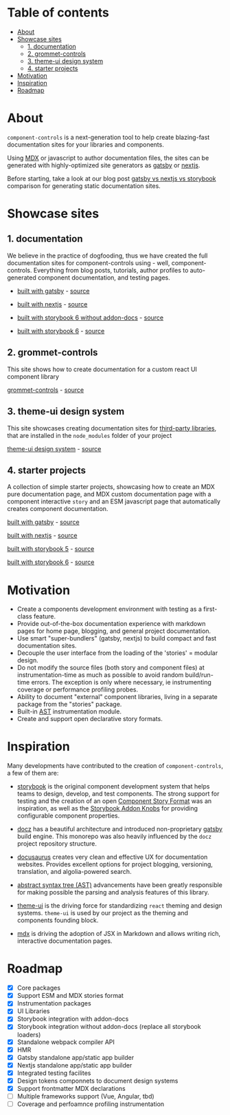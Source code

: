 # Table of contents

-   [About](#about)
-   [Showcase sites](#showcase-sites)
    -   [1. documentation](#1-documentation)
    -   [2. grommet-controls](#2-grommet-controls)
    -   [3. theme-ui design system](#3-theme-ui-design-system)
    -   [4. starter projects](#4-starter-projects)
-   [Motivation](#motivation)
-   [Inspiration](#inspiration)
-   [Roadmap](#roadmap)

# About

`component-controls` is a next-generation tool to help create blazing-fast documentation sites for your libraries and components.

Using [MDX](https://mdxjs.com) or javascript to author documentation files, the sites can be generated with highly-optimized site generators as [gatsby](https://www.gatsbyjs.com) or [nextjs](https://nextjs.org).

Before starting, take a look at our blog post [gatsby vs nextjs vs storybook](https://component-controls.com/blogs/gatsby-vs-nextjs-vs-storybook) comparison for generating static documentation sites.

# Showcase sites

## 1. documentation

We believe in the practice of dogfooding, thus we have created the full documentation sites for component-controls using - well, component-controls. Everything from blog posts, tutorials, author profiles to auto-generated component documentation, and testing pages.

-   [built with gatsby](https://component-controls.com/) - [source](https://github.com/ccontrols/component-controls/tree/master/examples/gatsby)

-   [built with nextjs](https://nextjs.component-controls.com/) - [source](https://github.com/ccontrols/component-controls/tree/master/examples/nextjs)

-   [built with storybook 6 without addon-docs](https://storybook.component-controls.com) - [source](https://github.com/ccontrols/component-controls/tree/master/examples/storybook-6-no-docs)

-   [built with storybook 6](https://components-storybook-6.netlify.app/) - [source](https://github.com/ccontrols/component-controls/tree/master/examples/storybook-6)

## 2. grommet-controls

This site shows how to create documentation for a custom react UI component library

[grommet-controls](https://grommet-controls.netlify.app) - [source](https://github.com/atanasster/grommet-controls)

## 3. theme-ui design system

This site showcases creating documentation sites for [third-party libraries](https://component-controls.com/tutorial/getting-started/external-libraries), that are installed in the `node_modules` folder of your project

[theme-ui design system](https://theme-ui-design-system.netlify.app) - [source](https://github.com/atanasster/theme-ui-design-system)

## 4. starter projects

A collection of simple starter projects, showcasing how to create an MDX pure documentation page, and MDX custom documentation page with a component interactive `story` and an ESM javascript page that automatically creates component documentation.

[built with gatsby](https://gatsby-controls-starter.netlify.app) - [source](https://github.com/atanasster/gatsby-controls-starter)

[built with nextjs](https://nextjs-controls-starter.netlify.app) - [source](https://github.com/atanasster/nextjs-controls-starter)

[built with storybook 5](https://storybook-5-controls-starter.netlify.app/?path=/story/first-page--page) - [source](https://github.com/atanasster/storybook-5-controls-starter)

[built with storybook 6](https://storybook-6-controls-starter.netlify.app) - [source](https://github.com/atanasster/storybook-6-controls-starter)

# Motivation

-   Create a components development environment with testing as a first-class feature.
-   Provide out-of-the-box documentation experience with markdown pages for home page, blogging, and general project documentation.
-   Use smart "super-bundlers" (gatsby, nextjs) to build compact and fast documentation sites.
-   Decouple the user interface from the loading of the 'stories' = modular design.
-   Do not modify the source files (both story and component files) at instrumentation-time as much as possible to avoid random build/run-time errors. The exception is only where necessary, ie instrumenting coverage or performance profiling probes.
-   Ability to document "external" component libraries, living in a separate package from the "stories" package.
-   Built-in [AST](https://en.wikipedia.org/wiki/Abstract_syntax_tree) instrumentation module.
-   Create and support open declarative story formats.

# Inspiration

Many developments have contributed to the creation of `component-controls`, a few of them are:

-   [storybook](https://storybook.js.org) is the original component development system that helps teams to design, develop, and test components. The strong support for testing and the creation of an open [Component Story Format](https://github.com/storybookjs/csf) was an inspiration, as well as the [Storybook Addon Knobs](https://github.com/storybookjs/storybook/tree/next/addons/knobs) for providing configurable component properties.

-   [docz](https://www.docz.site) has a beautiful architecture and introduced non-proprietary [gatsby](https://www.gatsbyjs.org) build engine. This monorepo was also heavily influenced by the `docz` project repository structure.

-   [docusaurus](https://docusaurus.io) creates very clean and effective UX for documentation websites. Provides excellent options for project blogging, versioning, translation, and algolia-powered search.

-   [abstract syntax tree (AST)](https://en.wikipedia.org/wiki/Abstract_syntax_tree) advancements have been greatly responsible for making possible the parsing and analysis features of this library.

-   [theme-ui](https://theme-ui.com) is the driving force for standardizing `react` theming and design systems. `theme-ui` is used by our project as the theming and components founding block.

-   [mdx](https://mdxjs.com) is driving the adoption of JSX in Markdown and allows writing rich, interactive documentation pages.

# Roadmap

-   [x] Core packages
-   [x] Support ESM and MDX stories format
-   [x] Instrumentation packages
-   [x] UI Libraries
-   [x] Storybook integration with addon-docs
-   [x] Storybook integration without addon-docs (replace all storybook loaders)
-   [x] Standalone webpack compiler API
-   [x] HMR
-   [x] Gatsby standalone app/static app builder
-   [x] Nextjs standalone app/static app builder
-   [x] Integrated testing facilites
-   [x] Design tokens componnets to document design systems 
-   [x] Support frontmatter MDX declarations
-   [ ] Multiple frameworks support (Vue, Angular, tbd)
-   [ ] Coverage and perfoamnce profiling instrumentation
